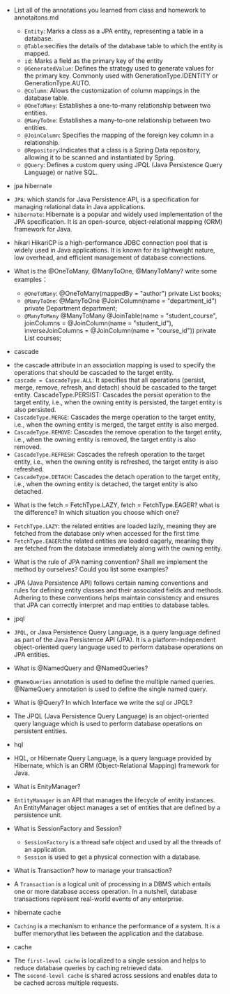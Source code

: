 * List all of the annotations you learned from class and homework to annotaitons.md
  - `Entity`: Marks a class as a JPA entity, representing a table in a database.
  - `@Table`:secifies the details of the database table to which the entity is mapped.
  - `id`: Marks a field as the primary key of the entity
  - `@GeneratedValue`: Defines the strategy used to generate values for the primary key. Commonly used with GenerationType.IDENTITY or GenerationType.AUTO. 
  - `@Column`: Allows the customization of column mappings in the database table.
  - `@OneToMany`: Establishes a one-to-many relationship between two entities.
  - `@ManyToOne`: Establishes a many-to-one relationship between two entities. 
  - `@JoinColumn`: Specifies the mapping of the foreign key column in a relationship.
  - `@Repository`:Indicates that a class is a Spring Data repository, allowing it to be scanned and instantiated by Spring.
  - `@Query`: Defines a custom query using JPQL (Java Persistence Query Language) or native SQL.

* jpa hibernate
 - `JPA`: which stands for Java Persistence API, is a specification for managing relational data in Java applications. 
 - `hibernate`: Hibernate is a popular and widely used implementation of the JPA specification. It is an open-source, object-relational mapping (ORM) framework for Java. 

* hikari
  HikariCP is a high-performance JDBC connection pool that is widely used in Java applications. It is known for its lightweight nature, low overhead, and efficient management of database connections.

* What is the  @OneToMany, @ManyToOne, @ManyToMany? write some examples：
  - `@OneToMany`:
    @OneToMany(mappedBy = "author")
    private List<Book> books;
  - `@ManyToOne`:
    @ManyToOne
    @JoinColumn(name = "department_id")
    private Department department;
  - `@ManyToMany`
    @ManyToMany
    @JoinTable(name = "student_course",
    joinColumns = @JoinColumn(name = "student_id"),
    inverseJoinColumns = @JoinColumn(name = "course_id"))
    private List<Course> courses;
  
* cascade
-  the cascade attribute in an association mapping is used to specify the operations that should be cascaded to the target entity.
- `cascade = CascadeType.ALL`: It specifies that all operations (persist, merge, remove, refresh, and detach) should be cascaded to the target entity.
  CascadeType.PERSIST: Cascades the persist operation to the target entity, i.e., when the owning entity is persisted, the target entity is also persisted.
- `CascadeType.MERGE`: Cascades the merge operation to the target entity, i.e., when the owning entity is merged, the target entity is also merged.
- `CascadeType.REMOVE`: Cascades the remove operation to the target entity, i.e., when the owning entity is removed, the target entity is also removed.
- `CascadeType.REFRESH`: Cascades the refresh operation to the target entity, i.e., when the owning entity is refreshed, the target entity is also refreshed.
- `CascadeType.DETACH`: Cascades the detach operation to the target entity, i.e., when the owning entity is detached, the target entity is also detached.  

* What is the  fetch = FetchType.LAZY, fetch = FetchType.EAGER? what is the
  difference? In which situation you choose which one?
- `FetchType.LAZY`: the related entities are loaded lazily, meaning they are fetched from the database only when accessed for the first time
- `FetchType.EAGER`:the related entities are loaded eagerly, meaning they are fetched from the database immediately along with the owning entity. 

* What is the rule of JPA naming convention? Shall we implement the method by
  ourselves? Could you list some examples?
- JPA (Java Persistence API) follows certain naming conventions and rules for defining entity classes and their associated fields and methods. Adhering to these conventions helps 
maintain consistency and ensures that JPA can correctly interpret and map entities to database tables.

* jpql
- `JPQL`, or Java Persistence Query Language, is a query language defined as part of the Java Persistence API (JPA). It is a platform-independent object-oriented query language used to perform database operations on JPA entities.

* What is @NamedQuery and @NamedQueries?
- `@NameQueries` annotation is used to define the multiple named queries. @NameQuery annotation is used to define the single named query.

* What is @Query? In which Interface we write the sql or JPQL?
- The JPQL (Java Persistence Query Language) is an object-oriented query language which is used to perform database operations on persistent entities.

* hql
- HQL, or Hibernate Query Language, is a query language provided by Hibernate, which is an ORM (Object-Relational Mapping) framework for Java. 

* What is EnityManager?
- `EntityManager` is an API that manages the lifecycle of entity instances. An EntityManager object manages a set of entities that are defined by a persistence unit.

* What is SessionFactory and Session?
  - `SessionFactory` is a thread safe object and used by all the threads of an application.
  - `Session` is used to get a physical connection with a database.

* What is Transaction? how to manage your transaction?
- A `Transaction` is a logical unit of processing in a DBMS which entails one or more database access operation. In a nutshell, database transactions represent real-world events of any enterprise.

* hibernate cache
- `Caching` is a mechanism to enhance the performance of a system. It is a buffer memorythat lies between the application and the database.

* cache
- The `first-level cache` is localized to a single session and helps to reduce database queries by caching retrieved data. 
- The `second-level cache` is shared across sessions and enables data to be cached across multiple requests.